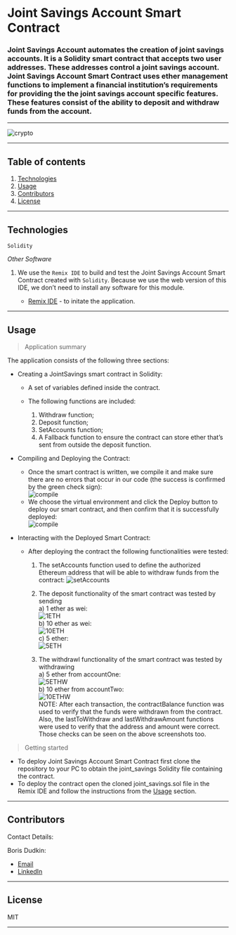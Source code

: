 # Joint Savings Account Smart Contract

### Joint Savings Account automates the creation of joint savings accounts. It is a Solidity smart contract that accepts two user addresses. These addresses control a joint savings account. Joint Savings Account Smart Contract uses ether management functions to implement a financial institution’s requirements for providing the the joint savings account specific features. These features consist of the ability to deposit and withdraw funds from the account.

---

![crypto](Images/joint.jpg)

---

## Table of contents

1. [Technologies](#technologies)
2. [Usage](#usage)
3. [Contributors](#contributors)
4. [License](#license)

---

## Technologies

`Solidity`

_Other Software_

1. We use the `Remix IDE` to build and test the Joint Savings Account Smart Contract created with `Solidity`. Because we use the web version of this IDE, we don’t need to install any software for this module.

   - [Remix IDE](https://remix.ethereum.org/) - to initate the application.

---

## Usage

> Application summary<br/>

The application consists of the following three sections:<br/>

- Creating a JointSavings smart contract in Solidity:<br/>

  - A set of variables defined inside the contract.<br/>
  - The following functions are included:

    1.  Withdraw function;
    2.  Deposit function;
    3.  SetAccounts function;
    4.  A Fallback function to ensure the contract can store ether that’s sent from outside the deposit function.<br/>

- Compiling and Deploying the Contract:<br/>

  - Once the smart contract is written, we compile it and make sure there are no errors that occur in our code (the success is confirmed by the green check sign):<br/>
    ![compile](Execution_Results/compiled.JPG)<br/>
  - We choose the virtual environment and click the Deploy button to deploy our smart contract, and then confirm that it is successfully deployed:<br/>
    ![compile](Execution_Results/deployed.JPG)<br/>

- Interacting with the Deployed Smart Contract:<br/>

  - After deploying the contract the following functionalities were tested:<br/>

    1. The setAccounts function used to define the authorized Ethereum address that will be able to withdraw funds from the contract:
       ![setAccounts](Execution_Results/setAccounts.JPG)<br/>

    2. The deposit functionality of the smart contract was tested by sending<br/>
       a) 1 ether as wei:<br/>
       ![1ETH](Execution_Results/1ETH.JPG)<br/>
       b) 10 ether as wei:<br/>
       ![10ETH](Execution_Results/10ETH.JPG)<br/>
       c) 5 ether:<br/>
       ![5ETH](Execution_Results/5ETH.JPG)<br/>

    3. The withdrawl functionality of the smart contract was tested by withdrawing<br/>
       a) 5 ether from accountOne:<br/>
       ![5ETHW](Execution_Results/withdr1.JPG)<br/>
       b) 10 ether from accountTwo:<br/>
       ![10ETHW](Execution_Results/withdr2.JPG)<br/>
       NOTE: After each transaction, the contractBalance function was used to verify that the funds were withdrawn from the contract. Also, the lastToWithdraw and lastWithdrawAmount functions were used to verify that the address and amount were correct. Those checks can be seen on the above screenshots too.

> Getting started<br/>

- To deploy Joint Savings Account Smart Contract first clone the repository to your PC to obtain the joint_savings Solidity file containing the contract.<br/>
- To deploy the contract open the cloned joint_savings.sol file in the Remix IDE and follow the instructions from the [Usage](#usage) section. <br/>

---

## Contributors

Contact Details:

Boris Dudkin:

- [Email](boris.dudkin@gmail.com)
- [LinkedIn](www.linkedin.com/in/Boris-Dudkin)

---

## License

MIT

---
